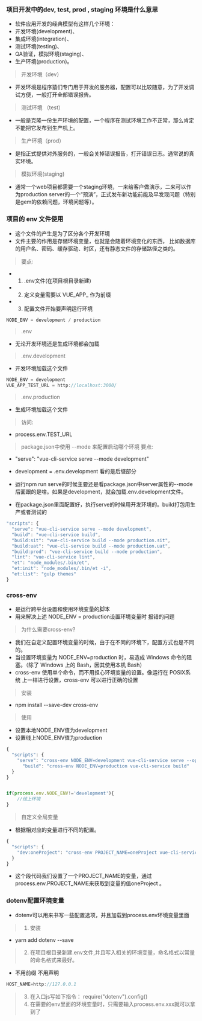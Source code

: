 ### 项目开发中的dev, test, prod , staging 环境是什么意思
- 软件应用开发的经典模型有这样几个环境：
- 开发环境(development)、
- 集成环境(integration)、
- 测试环境(testing)、
- QA验证，模拟环境(staging)、
- 生产环境(production)。

> 开发环境（dev）
- 开发环境是程序猿们专门用于开发的服务器，配置可以比较随意，为了开发调试方便，一般打开全部错误报告。

> 测试环境 （test）
- 一般是克隆一份生产环境的配置，一个程序在测试环境工作不正常，那么肯定不能把它发布到生产机上。

> 生产环境（prod）
- 是指正式提供对外服务的，一般会关掉错误报告，打开错误日志。通常说的真实环境。

> 模拟环境(staging)
- 通常一个web项目都需要一个staging环境，一来给客户做演示，二来可以作为production server的一个“预演”，正式发布新功能前能及早发现问题（特别是gem的依赖问题，环境问题等）。



### 项目的 env 文件使用
- 这个文件的产生是为了区分各个开发环境 
- 文件主要的作用是存储环境变量，也就是会随着环境变化的东西， 比如数据库的用户名、密码、缓存驱动、时区，还有静态文件的存储路径之类的。

> 要点:
- 1. .env文件(在项目根目录新建)
- 2. 定义变量需要以 VUE_APP_ 作为前缀
- 3. 配置文件开始要声明运行环境
```js
NODE_ENV = development / production
```

> .env
- 无论开发环境还是生成环境都会加载

> .env.development
- 开发环境加载这个文件
```js
NODE_ENV = development
VUE_APP_TEST_URL = http://localhost:3000/
```

> .env.production
- 生成环境加载这个文件


> 访问:
- process.env.TEST_URL


> package.json中使用 --mode 来配置启动哪个环境
> 要点:
- "serve": "vue-cli-service serve --mode development"

- development = .env.development 看的是后缀部分

- 运行​​npm run serve​​​的时候主要还是看​​package.json​​​中 ​​server​​​属性的​​--mode​​​后面跟的是啥。如果是​​development​​​，就会加载​​.env.development​​文件。

- 在​​package.json​​里面配置好，执行serve的时候用开发环境的。build打包用生产或者测试的

```js
"scripts": {
  "serve": "vue-cli-service serve --mode development",
  "build": "vue-cli-service build",
  "build:sit": "vue-cli-service build --mode production.sit",
  "build:uat": "vue-cli-service build --mode production.uat",
  "build:prod": "vue-cli-service build --mode production",
  "lint": "vue-cli-service lint",
  "et": "node_modules/.bin/et",
  "et:init": "node_modules/.bin/et -i",
  "et:list": "gulp themes"
}
```


### cross-env
- 是运行跨平台设置和使用环境变量的脚本
- 用来解决上述 NODE_ENV = production设置环境变量时 报错的问题

> 为什么需要cross-env?
- 我们在自定义配置环境变量的时候，由于在不同的环境下，配置方式也是不同的。
- 当设置环境变量为 NODE_ENV=production 时，易造成 Windows 命令的阻塞。（除了 Windows 上的 Bash，因其使用本机 Bash）
- cross-env 使用单个命令，而不用担心环境变量的设置。像运行在 POSIX系统 上一样进行设置，cross-env 可以进行正确的设置



> 安装
- npm install --save-dev cross-env
<!-- 
  NOTE:
  cross-env 7 仅支持 Node.js >=10
  cross-env 6 需要使用 npm install --save-dev cross-env@6
 -->

> 使用
- 设置本地NODE_ENV值为development
- 设置线上NODE_ENV值为production
```js
{
  "scripts": {
    "serve": "cross-env NODE_ENV=development vue-cli-service serve --open",
	  "build": "cross-env NODE_ENV=production vue-cli-service build"
  }
}


if(process.env.NODE_ENV!='development'){
	//线上环境
}
```


> 自定义全局变量
- 根据相对应的变量进行不同的配置。
```js
{
  "scripts": {
    "dev:oneProject": "cross-env PROJECT_NAME=oneProject vue-cli-service serve"
  }
}
```

- 这个段代码我们设置了一个PROJECT_NAME的变量，通过process.env.PROJECT_NAME来获取到变量的值oneProject 。


### dotenv配置环境变量
- dotenv可以用来书写一些配置选项，并且加载到process.env环境变量里面

> 1. 安装
- yarn add dotenv --save

> 2. 在项目根目录新建.env文件,并且写入相关的环境变量，命名格式以常量的命名格式来最好。
- 不用前缀 不用声明
```js
HOST_NAME=http://127.0.0.1
```

> 3. 在入口js写如下指令： require("dotenv").config()
> 4. 在需要的env里面的环境变量时，只需要输入process.env.xxx就可以拿到了